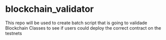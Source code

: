 # blockchain_validator
This repo will be used to create batch script that is going to validade Blockchain Classes to see if users could deploy the correct contract on the testnets
